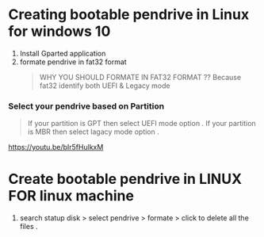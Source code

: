 # Creating bootable pendrive in Linux for windows 10
1. Install Gparted application
2. formate pendrive in fat32 format
   > WHY YOU SHOULD FORMATE IN FAT32 FORMAT ??
   > Because fat32 identify both UEFI & Legacy mode
### Select your pendrive based on Partition
  > If your partition is GPT then select UEFI mode option .
  > If your partition is MBR then select lagacy mode option . 
 
https://youtu.be/bIr5fHulkxM
# Create bootable pendrive in LINUX FOR linux machine
1. search statup disk > select pendrive > formate > click to delete all the files . 
